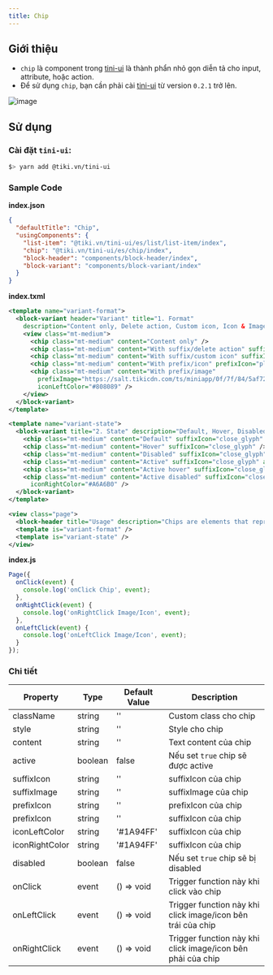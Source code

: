 ```yaml
---
title: Chip
---
```


## Giới thiệu

- `chip` là component trong [tini-ui](https://www.npmjs.com/package/@tiki.vn/tini-ui) là thành phẩn nhỏ gọn diễn tả cho input, attribute, hoặc action.
- Để sử dụng `chip`, bạn cần phải cài [tini-ui](https://www.npmjs.com/package/@tiki.vn/tini-ui) từ version `0.2.1` trở lên.

![image](https://user-images.githubusercontent.com/86942776/135766036-6314f68d-8171-4c48-9cfd-9ff1d81a0d10.png)

## Sử dụng

### Cài đặt `tini-ui`:

```bash
$> yarn add @tiki.vn/tini-ui
```

### Sample Code

**index.json**

```json
{
  "defaultTitle": "Chip",
  "usingComponents": {
    "list-item": "@tiki.vn/tini-ui/es/list/list-item/index",
    "chip": "@tiki.vn/tini-ui/es/chip/index",
    "block-header": "components/block-header/index",
    "block-variant": "components/block-variant/index"
  }
}
```

**index.txml**

```xml
<template name="variant-format">
  <block-variant header="Variant" title="1. Format"
    description="Content only, Delete action, Custom icon, Icon & Image">
    <view class="mt-medium">
      <chip class="mt-medium" content="Content only" />
      <chip class="mt-medium" content="With suffix/delete action" suffixIcon="close_glyph" />
      <chip class="mt-medium" content="With suffix/custom icon" suffixIcon="close" iconRightColor="#808089" />
      <chip class="mt-medium" content="With prefix/icon" prefixIcon="placeholder" iconLeftColor="#808089" />
      <chip class="mt-medium" content="With prefix/image"
        prefixImage="https://salt.tikicdn.com/ts/miniapp/0f/7f/84/5af725e8a6a55815a24e8e6935ef99e3.png"
        iconLeftColor="#808089" />
    </view>
  </block-variant>
</template>

<template name="variant-state">
  <block-variant title="2. State" description="Default, Hover, Disabled, Active, Active hover & Active disabled.">
    <chip class="mt-medium" content="Default" suffixIcon="close_glyph" />
    <chip class="mt-medium" content="Hover" suffixIcon="close_glyph" />
    <chip class="mt-medium" content="Disabled" suffixIcon="close_glyph" iconRightColor="#A6A6B0" disabled="{{true}}" />
    <chip class="mt-medium" content="Active" suffixIcon="close_glyph" active="{{true}}" />
    <chip class="mt-medium" content="Active hover" suffixIcon="close_glyph" active="{{true}}" />
    <chip class="mt-medium" content="Active disabled" suffixIcon="close_glyph" active="{{true}}" disabled="{{true}}"
      iconRightColor="#A6A6B0" />
  </block-variant>
</template>

<view class="page">
  <block-header title="Usage" description="Chips are elements that represent an input, attribute, or action." />
  <template is="variant-format" />
  <template is="variant-state" />
</view>
```

**index.js**

```js
Page({
  onClick(event) {
    console.log('onClick Chip', event);
  },
  onRightClick(event) {
    console.log('onRightClick Image/Icon', event);
  },
  onLeftClick(event) {
    console.log('onLeftClick Image/Icon', event);
  }
});
```

### Chi tiết

| Property       | Type    | Default Value | Description                                                 |
| -------------- | ------- | ------------- | ----------------------------------------------------------- |
| className      | string  | ''            | Custom class cho chip                                       |
| style          | string  | ''            | Style cho chip                                              |
| content        | string  | ''            | Text content của chip                                       |
| active         | boolean | false         | Nếu set `true` chip sẽ được active                          |
| suffixIcon     | string  | ''            | suffixIcon của chip                                         |
| suffixImage    | string  | ''            | suffixImage của chip                                        |
| prefixIcon     | string  | ''            | prefixIcon của chip                                         |
| prefixIcon     | string  | ''            | suffixIcon của chip                                         |
| iconLeftColor  | string  | '#1A94FF'     | suffixIcon của chip                                         |
| iconRightColor | string  | '#1A94FF'     | suffixIcon của chip                                         |
| disabled       | boolean | false         | Nếu set `true` chip sẽ bị disabled                          |
| onClick        | event   | () => void    | Trigger function này khi click vào chip                     |
| onLeftClick    | event   | () => void    | Trigger function này khi click image/icon bên trái của chip |
| onRightClick   | event   | () => void    | Trigger function này khi click image/icon bên phải của chip |
